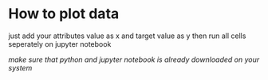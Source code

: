 # How to plot data
just add your attributes value as x and target value as y then run all cells seperately on jupyter notebook 

*make sure that python and jupyter notebook is already downloaded on your system*


